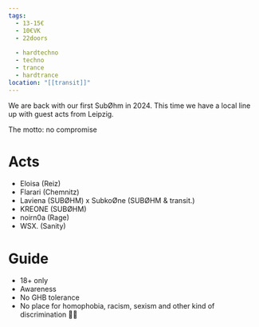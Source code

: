 ```yaml
---
tags:
  - 13-15€
  - 10€VK
  - 22doors
  
  - hardtechno
  - techno
  - trance
  - hardtrance
location: "[[transit]]"
---
```

We are back with our first SubØhm in 2024. This time we have a local line up with guest acts from Leipzig.

The motto: no compromise

# Acts
- Eloisa (Reiz)
- Flarari (Chemnitz)
- Laviena (SUBØHM) x SubkoØne (SUBØHM & transit.)
- KREONE (SUBØHM)
- noirn0a (Rage)
- WSX. (Sanity)

# Guide
- 18+ only
- Awareness
- No GHB tolerance
- No place for homophobia, racism, sexism and other kind of discrimination 🏳️‍🌈